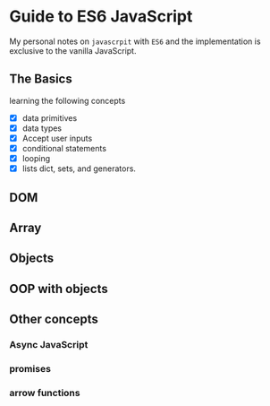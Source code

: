# Guide to ES6 JavaScript
My personal notes on `javascrpit` with `ES6` and the implementation is
exclusive to the vanilla JavaScript.

## The Basics

learning the following concepts

- [x] data primitives
- [x] data types
- [x] Accept user inputs
- [x] conditional statements
- [x] looping
- [x] lists dict, sets, and generators.

## DOM

## Array
## Objects
## OOP with objects
## Other concepts
### Async JavaScript
### promises
### arrow functions

